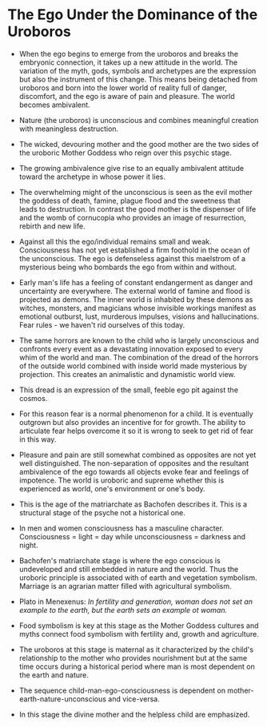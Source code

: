 # The Ego Under the Dominance of the Uroboros

* When the ego begins to emerge from the uroboros and breaks the embryonic
  connection, it takes up a new attitude in the world. The variation of
  the myth, gods, symbols and archetypes are the expression but also the
  instrument of this change.  This means being detached from uroboros and
  born into the lower world of reality full of danger, discomfort, and the
  ego is aware of pain and pleasure. The world becomes ambivalent. 
 
* Nature (the uroboros) is unconscious and combines meaningful creation
  with meaningless destruction.

* The wicked, devouring mother and the good mother are the two sides of
  the uroboric Mother Goddess who reign over this psychic stage.

* The growing ambivalence give rise to an equally ambivalent attitude
  toward the archetype in whose power it lies.

* The overwhelming might of the unconscious is seen as the evil mother
  the goddess of death, famine, plague flood and the sweetness that leads
  to destruction.  In contrast the good mother is the dispenser of life
  and the womb of cornucopia who provides an image of resurrection, rebirth
  and new life.

* Against all this the ego/individual remains small and weak.
  Consciousness has not yet established a firm foothold in the ocean of
  the unconscious. The ego is defenseless against this maelstrom of
  a mysterious being who bombards the ego from within and without.

* Early man's life has a feeling of constant endangerment as danger and
  uncertainty are everywhere. The external world of famine and flood is
  projected as demons. The inner world is inhabited by these demons as
  witches, monsters, and magicians whose invisible workings manifest as
  emotional outburst, lust, murderous impulses, visions and
  hallucinations. Fear rules - we haven't rid ourselves of this today.

* The same horrors are known to the child who is largely unconscious and
  confronts every event as a devastating innovation exposed to every whim
  of the world and man.  The combination of the dread of the horrors of
  the outside world combined with inside world made mysterious by
  projection. This creates an animalistic and dynamistic world view.

* This dread is an expression of the small, feeble ego pit against the
  cosmos.

* For this reason fear is a normal phenomenon for a child. It is
  eventually outgrown but also provides an incentive for for growth. The
  ability to articulate fear helps overcome it so it is wrong to seek to
  get rid of fear in this way.

* Pleasure and pain are still somewhat combined as opposites are not yet
  well distinguished. The non-separation of opposites and the resultant
  ambivalence of the ego towards all objects evoke fear and feelings of
  impotence. The world is uroboric and supreme whether this is experienced
  as world, one's environment or one's body.

* This is the age of the matriarchate as Bachofen describes it. This is
  a structural stage of the psyche not a historical one. 

* In men and women consciousness has a masculine character. Consciousness
  = light = day  while unconsciousness = darkness and night.

* Bachofen's matriarchate stage is where the ego conscious is undeveloped
  and still embedded in nature and the world. Thus the uroboric principle
  is associated with of earth and vegetation symbolism. Marriage is an
  agrarian matter filled with agricultural symbolism.

* Plato in Menexenus: *In fertility and generation, woman does not set an
  example to the earth, but the earth sets an example ot woman.*

* Food symbolism is key at this stage as the Mother Goddess cultures and
  myths connect food symbolism with fertility and, growth and agriculture.
  
* The uroboros at this stage is maternal as it characterized by the
  child's relationship to the mother who provides nourishment but at the
  same time occurs during a historical period where man is most dependent
  on the earth and nature. 

* The sequence child-man-ego-consciousness is dependent on
  mother-earth-nature-unconscious and vice-versa. 

* In this stage the divine mother and the helpless child are emphasized.


